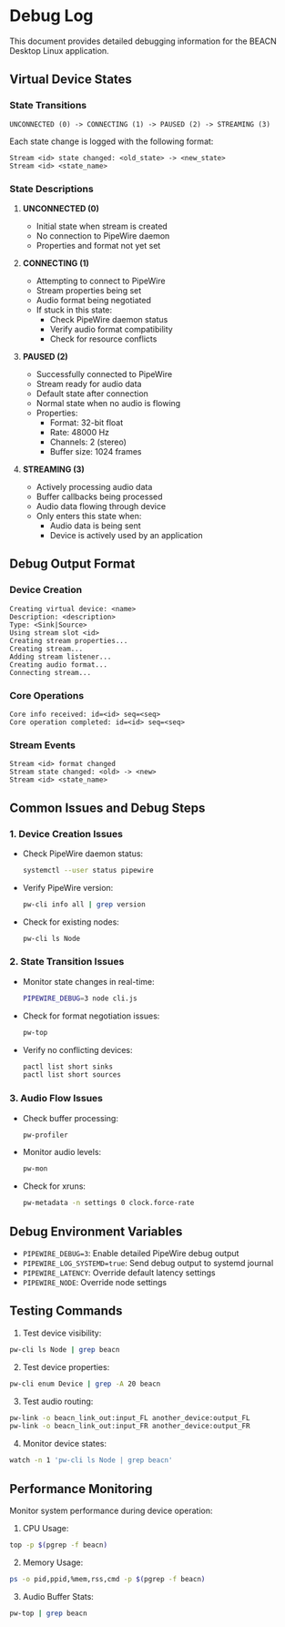 # Debug Log

This document provides detailed debugging information for the BEACN Desktop Linux application.

## Virtual Device States

### State Transitions
```
UNCONNECTED (0) -> CONNECTING (1) -> PAUSED (2) -> STREAMING (3)
```

Each state change is logged with the following format:
```
Stream <id> state changed: <old_state> -> <new_state>
Stream <id> <state_name>
```

### State Descriptions

1. **UNCONNECTED (0)**
   - Initial state when stream is created
   - No connection to PipeWire daemon
   - Properties and format not yet set

2. **CONNECTING (1)**
   - Attempting to connect to PipeWire
   - Stream properties being set
   - Audio format being negotiated
   - If stuck in this state:
     - Check PipeWire daemon status
     - Verify audio format compatibility
     - Check for resource conflicts

3. **PAUSED (2)**
   - Successfully connected to PipeWire
   - Stream ready for audio data
   - Default state after connection
   - Normal state when no audio is flowing
   - Properties:
     - Format: 32-bit float
     - Rate: 48000 Hz
     - Channels: 2 (stereo)
     - Buffer size: 1024 frames

4. **STREAMING (3)**
   - Actively processing audio data
   - Buffer callbacks being processed
   - Audio data flowing through device
   - Only enters this state when:
     - Audio data is being sent
     - Device is actively used by an application

## Debug Output Format

### Device Creation
```
Creating virtual device: <name>
Description: <description>
Type: <Sink|Source>
Using stream slot <id>
Creating stream properties...
Creating stream...
Adding stream listener...
Creating audio format...
Connecting stream...
```

### Core Operations
```
Core info received: id=<id> seq=<seq>
Core operation completed: id=<id> seq=<seq>
```

### Stream Events
```
Stream <id> format changed
Stream state changed: <old> -> <new>
Stream <id> <state_name>
```

## Common Issues and Debug Steps

### 1. Device Creation Issues
- Check PipeWire daemon status:
  ```bash
  systemctl --user status pipewire
  ```
- Verify PipeWire version:
  ```bash
  pw-cli info all | grep version
  ```
- Check for existing nodes:
  ```bash
  pw-cli ls Node
  ```

### 2. State Transition Issues
- Monitor state changes in real-time:
  ```bash
  PIPEWIRE_DEBUG=3 node cli.js
  ```
- Check for format negotiation issues:
  ```bash
  pw-top
  ```
- Verify no conflicting devices:
  ```bash
  pactl list short sinks
  pactl list short sources
  ```

### 3. Audio Flow Issues
- Check buffer processing:
  ```bash
  pw-profiler
  ```
- Monitor audio levels:
  ```bash
  pw-mon
  ```
- Check for xruns:
  ```bash
  pw-metadata -n settings 0 clock.force-rate
  ```

## Debug Environment Variables

- `PIPEWIRE_DEBUG=3`: Enable detailed PipeWire debug output
- `PIPEWIRE_LOG_SYSTEMD=true`: Send debug output to systemd journal
- `PIPEWIRE_LATENCY`: Override default latency settings
- `PIPEWIRE_NODE`: Override node settings

## Testing Commands

1. Test device visibility:
```bash
pw-cli ls Node | grep beacn
```

2. Test device properties:
```bash
pw-cli enum Device | grep -A 20 beacn
```

3. Test audio routing:
```bash
pw-link -o beacn_link_out:input_FL another_device:output_FL
pw-link -o beacn_link_out:input_FR another_device:output_FR
```

4. Monitor device states:
```bash
watch -n 1 'pw-cli ls Node | grep beacn'
```

## Performance Monitoring

Monitor system performance during device operation:

1. CPU Usage:
```bash
top -p $(pgrep -f beacn)
```

2. Memory Usage:
```bash
ps -o pid,ppid,%mem,rss,cmd -p $(pgrep -f beacn)
```

3. Audio Buffer Stats:
```bash
pw-top | grep beacn
``` 
